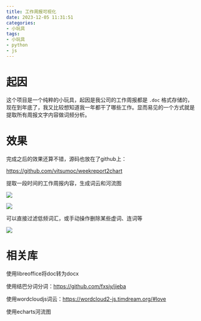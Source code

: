 ```yaml
---
title: 工作周报可视化
date: 2023-12-05 11:31:51
categories:
- 小玩具
tags:
- 小玩具
- python
- js
---
```


# 起因

这个项目是一个纯粹的小玩具，起因是我公司的工作周报都是 ```.doc``` 格式存储的，现在到年底了，我又比较想知道我一年都干了哪些工作。显而易见的一个方式就是提取所有周报文字内容做词频分析。

<!-- more -->

# 效果

完成之后的效果还算不错，源码也放在了github上：

https://github.com/vitsumoc/weekreport2chart

提取一段时间的工作周报内容，生成词云和河流图

![](wordcloud.png)

![](river.png)

可以直接过滤低频词汇，或手动操作删除某些虚词、连词等

![](disable.png)

# 相关库

使用libreoffice将doc转为docx

使用结巴分词分词：https://github.com/fxsjy/jieba

使用wordcloudjs词云：https://wordcloud2-js.timdream.org/#love

使用echarts河流图